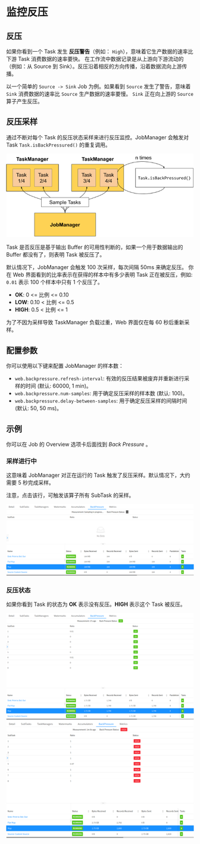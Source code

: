 # 监控反压

## 反压

如果你看到一个 Task 发生 **反压警告**（例如： `High`），意味着它生产数据的速率比下游 Task 消费数据的速率要快。
在工作流中数据记录是从上游向下游流动的（例如：从 Source 到 Sink）。反压沿着相反的方向传播，沿着数据流向上游传播。

以一个简单的 `Source -> Sink` Job 为例。如果看到 `Source` 发生了警告，意味着 `Sink` 消费数据的速率比 `Source` 生产数据的速率要慢。
`Sink` 正在向上游的 `Source` 算子产生反压。


## 反压采样

通过不断对每个 Task 的反压状态采样来进行反压监控。JobManager 会触发对 Task `Task.isBackPressured()` 的重复调用。

![back_pressure_sampling](../fig/back_pressure_sampling.png)

Task 是否反压是基于输出 Buffer 的可用性判断的，如果一个用于数据输出的 Buffer 都没有了，则表明 Task 被反压了。

默认情况下，JobManager 会触发 100 次采样，每次间隔 50ms 来确定反压。
你在 Web 界面看到的比率表示在获得的样本中有多少表明 Task 正在被反压，例如: `0.01` 表示 100 个样本中只有 1 个反压了。

- **OK**: 0 <= 比例 <= 0.10
- **LOW**: 0.10 < 比例 <= 0.5
- **HIGH**: 0.5 < 比例 <= 1

为了不因为采样导致 TaskManager 负载过重，Web 界面仅在每 60 秒后重新采样。

## 配置参数

你可以使用以下键来配置 JobManager 的样本数：

- `web.backpressure.refresh-interval`: 有效的反压结果被废弃并重新进行采样的时间 (默认: 60000, 1 min)。
- `web.backpressure.num-samples`: 用于确定反压采样的样本数 (默认: 100)。
- `web.backpressure.delay-between-samples`: 用于确定反压采样的间隔时间 (默认: 50, 50 ms)。


## 示例

你可以在 Job 的 Overview 选项卡后面找到 *Back Pressure* 。

### 采样进行中

这意味着 JobManager 对正在运行的 Task 触发了反压采样。默认情况下，大约需要 5 秒完成采样。

注意，点击该行，可触发该算子所有 SubTask 的采样。

![back_pressure_sampling_in_progress](../fig/back_pressure_sampling_in_progress.png)

### 反压状态

如果你看到 Task 的状态为 **OK** 表示没有反压。**HIGH** 表示这个 Task 被反压。

![back_pressure_sampling_ok](../fig/back_pressure_sampling_ok.png)
![back_pressure_sampling_high](../fig/back_pressure_sampling_high.png)

